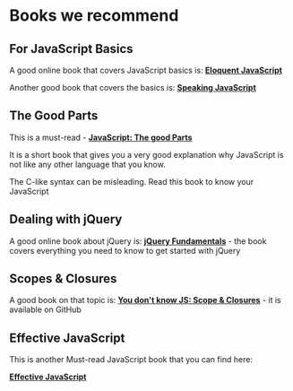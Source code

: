 # Books we recommend

## For JavaScript Basics

A good online book that covers JavaScript basics is: [__Eloquent JavaScript__](http://eloquentjavascript.net/)

Another good book that covers the basics is: [__Speaking JavaScript__](http://speakingjs.com/)

## The Good Parts

This is a must-read - [__JavaScript: The good Parts__](http://shop.oreilly.com/product/9780596517748.do)

It is a short book that gives you a very good explanation why JavaScript is not like any other language that you know.

The C-like syntax can be misleading. Read this book to know your JavaScript

## Dealing with jQuery

A good online book about jQuery is: [__jQuery Fundamentals__](http://jqfundamentals.com/) - the book covers everything you need to know to get started with jQuery

## Scopes & Closures

A good book on that topic is: [__You don't know JS: Scope & Closures__](https://github.com/getify/You-Dont-Know-JS/tree/master/scope%20%26%20closures) - it is available on GitHub

## Effective JavaScript

This is another Must-read JavaScript book that you can find here:

[__Effective JavaScript__](http://effectivejs.com/)
